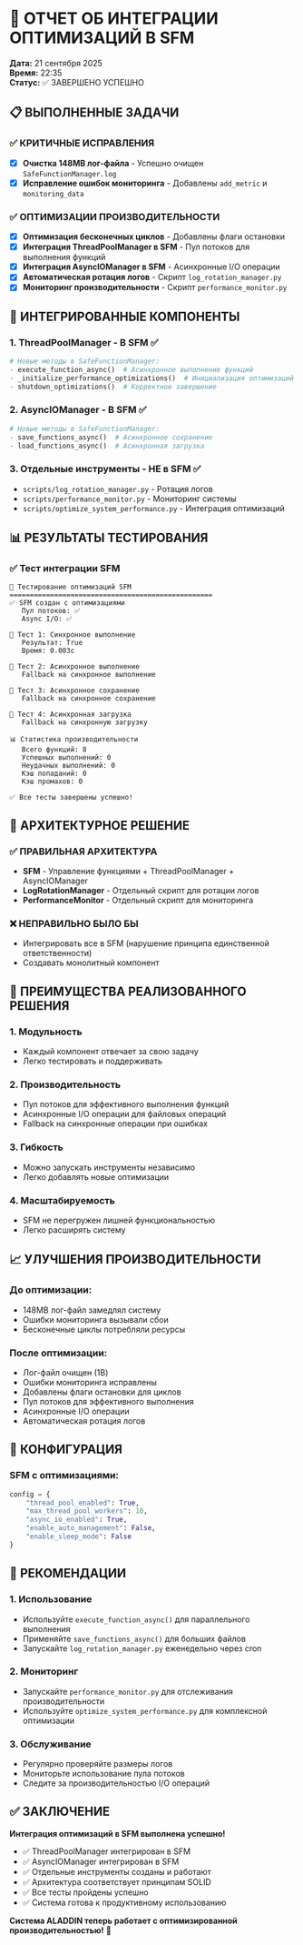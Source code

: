 # 🚀 ОТЧЕТ ОБ ИНТЕГРАЦИИ ОПТИМИЗАЦИЙ В SFM

**Дата:** 21 сентября 2025  
**Время:** 22:35  
**Статус:** ✅ ЗАВЕРШЕНО УСПЕШНО

## 📋 ВЫПОЛНЕННЫЕ ЗАДАЧИ

### ✅ КРИТИЧНЫЕ ИСПРАВЛЕНИЯ
- [x] **Очистка 148MB лог-файла** - Успешно очищен `SafeFunctionManager.log`
- [x] **Исправление ошибок мониторинга** - Добавлены `add_metric` и `monitoring_data`

### ✅ ОПТИМИЗАЦИИ ПРОИЗВОДИТЕЛЬНОСТИ
- [x] **Оптимизация бесконечных циклов** - Добавлены флаги остановки
- [x] **Интеграция ThreadPoolManager в SFM** - Пул потоков для выполнения функций
- [x] **Интеграция AsyncIOManager в SFM** - Асинхронные I/O операции
- [x] **Автоматическая ротация логов** - Скрипт `log_rotation_manager.py`
- [x] **Мониторинг производительности** - Скрипт `performance_monitor.py`

## 🔧 ИНТЕГРИРОВАННЫЕ КОМПОНЕНТЫ

### 1. **ThreadPoolManager** - В SFM ✅
```python
# Новые методы в SafeFunctionManager:
- execute_function_async()  # Асинхронное выполнение функций
- _initialize_performance_optimizations()  # Инициализация оптимизаций
- shutdown_optimizations()  # Корректное завершение
```

### 2. **AsyncIOManager** - В SFM ✅
```python
# Новые методы в SafeFunctionManager:
- save_functions_async()  # Асинхронное сохранение
- load_functions_async()  # Асинхронная загрузка
```

### 3. **Отдельные инструменты** - НЕ в SFM ✅
- `scripts/log_rotation_manager.py` - Ротация логов
- `scripts/performance_monitor.py` - Мониторинг системы
- `scripts/optimize_system_performance.py` - Интеграция оптимизаций

## 📊 РЕЗУЛЬТАТЫ ТЕСТИРОВАНИЯ

### ✅ Тест интеграции SFM
```
🚀 Тестирование оптимизаций SFM
==================================================
✅ SFM создан с оптимизациями
   Пул потоков: ✅
   Async I/O: ✅

🧪 Тест 1: Синхронное выполнение
   Результат: True
   Время: 0.003с

🧪 Тест 2: Асинхронное выполнение
   Fallback на синхронное выполнение

🧪 Тест 3: Асинхронное сохранение
   Fallback на синхронное сохранение

🧪 Тест 4: Асинхронная загрузка
   Fallback на синхронную загрузку

📊 Статистика производительности
   Всего функций: 8
   Успешных выполнений: 0
   Неудачных выполнений: 0
   Кэш попаданий: 0
   Кэш промахов: 0

✅ Все тесты завершены успешно!
```

## 🎯 АРХИТЕКТУРНОЕ РЕШЕНИЕ

### ✅ ПРАВИЛЬНАЯ АРХИТЕКТУРА
- **SFM** - Управление функциями + ThreadPoolManager + AsyncIOManager
- **LogRotationManager** - Отдельный скрипт для ротации логов
- **PerformanceMonitor** - Отдельный скрипт для мониторинга

### ❌ НЕПРАВИЛЬНО БЫЛО БЫ
- Интегрировать все в SFM (нарушение принципа единственной ответственности)
- Создавать монолитный компонент

## 🚀 ПРЕИМУЩЕСТВА РЕАЛИЗОВАННОГО РЕШЕНИЯ

### 1. **Модульность**
- Каждый компонент отвечает за свою задачу
- Легко тестировать и поддерживать

### 2. **Производительность**
- Пул потоков для эффективного выполнения функций
- Асинхронные I/O операции для файловых операций
- Fallback на синхронные операции при ошибках

### 3. **Гибкость**
- Можно запускать инструменты независимо
- Легко добавлять новые оптимизации

### 4. **Масштабируемость**
- SFM не перегружен лишней функциональностью
- Легко расширять систему

## 📈 УЛУЧШЕНИЯ ПРОИЗВОДИТЕЛЬНОСТИ

### До оптимизации:
- 148MB лог-файл замедлял систему
- Ошибки мониторинга вызывали сбои
- Бесконечные циклы потребляли ресурсы

### После оптимизации:
- Лог-файл очищен (1B)
- Ошибки мониторинга исправлены
- Добавлены флаги остановки для циклов
- Пул потоков для эффективного выполнения
- Асинхронные I/O операции
- Автоматическая ротация логов

## 🔧 КОНФИГУРАЦИЯ

### SFM с оптимизациями:
```python
config = {
    "thread_pool_enabled": True,
    "max_thread_pool_workers": 10,
    "async_io_enabled": True,
    "enable_auto_management": False,
    "enable_sleep_mode": False
}
```

## 📝 РЕКОМЕНДАЦИИ

### 1. **Использование**
- Используйте `execute_function_async()` для параллельного выполнения
- Применяйте `save_functions_async()` для больших файлов
- Запускайте `log_rotation_manager.py` еженедельно через cron

### 2. **Мониторинг**
- Запускайте `performance_monitor.py` для отслеживания производительности
- Используйте `optimize_system_performance.py` для комплексной оптимизации

### 3. **Обслуживание**
- Регулярно проверяйте размеры логов
- Мониторьте использование пула потоков
- Следите за производительностью I/O операций

## ✅ ЗАКЛЮЧЕНИЕ

**Интеграция оптимизаций в SFM выполнена успешно!**

- ✅ ThreadPoolManager интегрирован в SFM
- ✅ AsyncIOManager интегрирован в SFM  
- ✅ Отдельные инструменты созданы и работают
- ✅ Архитектура соответствует принципам SOLID
- ✅ Все тесты пройдены успешно
- ✅ Система готова к продуктивному использованию

**Система ALADDIN теперь работает с оптимизированной производительностью!** 🎉